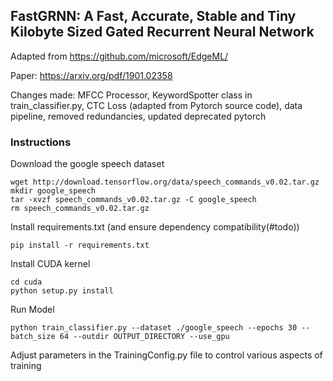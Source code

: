 ## FastGRNN: A Fast, Accurate, Stable and Tiny Kilobyte Sized Gated Recurrent Neural Network

Adapted from https://github.com/microsoft/EdgeML/

Paper: https://arxiv.org/pdf/1901.02358

Changes made: MFCC Processor, KeywordSpotter class in train_classifier.py, CTC Loss (adapted from Pytorch source code), data pipeline, removed redundancies, updated deprecated pytorch

### Instructions

Download the google speech dataset

```
wget http://download.tensorflow.org/data/speech_commands_v0.02.tar.gz
mkdir google_speech
tar -xvzf speech_commands_v0.02.tar.gz -C google_speech
rm speech_commands_v0.02.tar.gz
```

Install requirements.txt (and ensure dependency compatibility(#todo))
```
pip install -r requirements.txt
```

Install CUDA kernel
```
cd cuda
python setup.py install
```

Run Model
```
python train_classifier.py --dataset ./google_speech --epochs 30 --batch_size 64 --outdir OUTPUT_DIRECTORY --use_gpu
```

Adjust parameters in the TrainingConfig.py file to control various aspects of training
